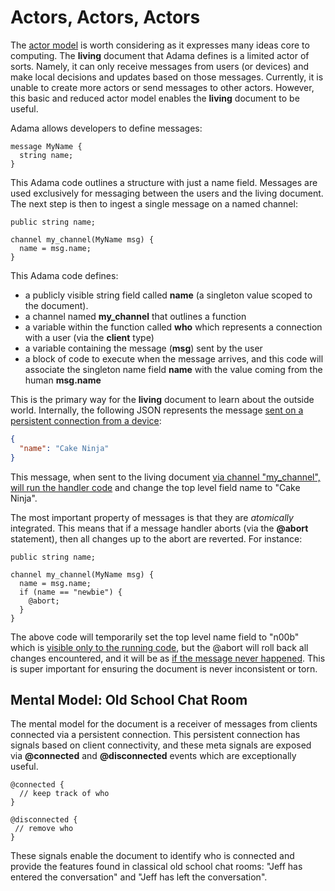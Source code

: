 # Actors, Actors, Actors

The [actor model](https://en.wikipedia.org/wiki/Actor_model) is worth considering as it expresses many ideas core to computing. The **living** document that Adama defines is a limited actor of sorts. Namely, it can only receive messages from users (or devices) and make local decisions and updates based on those messages. Currently, it is unable to create more actors or send messages to other actors. However, this basic and reduced actor model enables the **living** document to be useful.

Adama allows developers to define messages:

```adama
message MyName {
  string name;
}
```

This Adama code outlines a structure with just a name field. Messages are used exclusively for messaging between the users and the living document. The next step is then to ingest a single message on a named channel:

```adama
public string name;

channel my_channel(MyName msg) {
  name = msg.name;
}
```

This Adama code defines:
* a publicly visible string field called **name** (a singleton value scoped to the document).
* a channel named **my_channel** that outlines a function
* a variable within the function called **who** which represents a connection with a user (via the **client** type)
* a variable containing the message (**msg**) sent by the user
* a block of code to execute when the message arrives, and this code will associate the singleton name field **name** with the value coming from the human **msg.name**

This is the primary way for the **living** document to learn about the outside world. Internally, the following JSON represents the message [sent on a persistent connection from a device](/reference/api-wire.html#method-connectionsend):

```json
{
  "name": "Cake Ninja"
}
```

This message, when sent to the living document [via channel "my_channel", will run the handler code](/guide/async.md) and change the top level field name to "Cake Ninja".

The most important property of messages is that they are *atomically* integrated. This means that if a message handler aborts (via the **@abort** statement), then all changes up to the abort are reverted. For instance:

```adama
public string name;

channel my_channel(MyName msg) {
  name = msg.name;
  if (name == "newbie") {
    @abort;
  }
}
```

The above code will temporarily set the top level name field to "n00b" which is [visible only to the running code](https://en.wikipedia.org/wiki/ACID), but the @abort will roll back all changes encountered, and it will be as [if the message never happened](https://en.wikipedia.org/wiki/Database_transaction). This is super important for ensuring the document is never inconsistent or torn.

Mental Model: Old School Chat Room
----------------------------------
The mental model for the document is a receiver of messages from clients connected via a persistent connection. This persistent connection has signals based on client connectivity, and these meta signals are exposed via **@connected** and **@disconnected** events which are exceptionally useful. 

```adama
@connected {
  // keep track of who
}

@disconnected {
 // remove who
}
```

These signals enable the document to identify who is connected and provide the features found in classical old school chat rooms: "Jeff has entered the conversation" and "Jeff has left the conversation".
